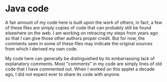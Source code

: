 # Java code

A fair amount of my code here is built upon the work of others; in fact, a few of these files are simply copies of code that can probably still be found elsewhere on the web. I am working on retracing my steps from years ago so that I can give those other authors proper credit. But for now, the comments seen in some of these files may indicate the original sources from which I derived my own code.

My code here can generally be distinguished by its embarrassing lack of explanatory comments. Most "comments" in my code are simply lines of old code that I have commented out. When I worked on this applet a decade ago, I did not expect ever to share its code with anyone.
